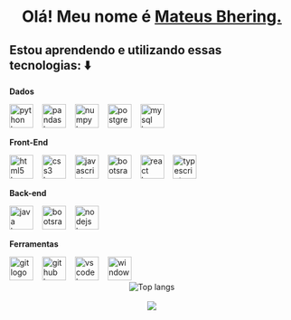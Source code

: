 <h1 align="center">
    Olá! Meu nome é 
    <a href="https://www.linkedin.com/in/mateus-bhering/">Mateus Bhering.</a>
  </h1>
  
  <section>

 ## Estou aprendendo e utilizando essas tecnologias: ⬇️

**<p>Dados</p>**
    <img src="https://skillicons.dev/icons?i=python" height="42" alt="python logo"  />
    <img width="8" />
    <img src="https://cdn.jsdelivr.net/gh/devicons/devicon/icons/pandas/pandas-original.svg" height="42" alt="pandas logo"  />
    <img width="8" />
    <img src="https://cdn.jsdelivr.net/gh/devicons/devicon/icons/numpy/numpy-original.svg" height="42" alt="numpy logo"  />
    <img width="8" />
    <img src="https://skillicons.dev/icons?i=postgres" height="42" alt="postgres logo"  />
    <img width="8" />
    <img src="https://skillicons.dev/icons?i=mysql" height="42" alt="mysql logo"  />
    <img width="8" />
<div>

**<p>Front-End</p>**
<div>
    <img src="https://skillicons.dev/icons?i=html" height="42" alt="html5 logo"  />
    <img width="8" />
    <img src="https://skillicons.dev/icons?i=css" height="42" alt="css3 logo"  />
    <img width="8" />
    <img src="https://skillicons.dev/icons?i=javascript" height="42" alt="javascript logo"  />
    <img width="8" />
    <img src="https://skillicons.dev/icons?i=bootstrap" height="42" alt="bootsrap logo"  />
    <img width="8" />
    <img src="https://skillicons.dev/icons?i=react" height="42" alt="react logo"  />
    <img width="8" />
    <img src="https://skillicons.dev/icons?i=typescript" height="42" alt="typescript logo"  />
    <img width="8" />
</div>

**<p>Back-end</p>**
<img src="https://skillicons.dev/icons?i=java" height="42" alt="java logo"  />
    <img width="8" />
    <img src="https://skillicons.dev/icons?i=bootstrap" height="42" alt="bootsrap logo"  />
    <img width="8" />
    <img src="https://skillicons.dev/icons?i=nodejs" height="42" alt="nodejs logo"  />
    <img width="8" />
**<p>Ferramentas</p>**
<div>
    <img src="https://skillicons.dev/icons?i=git" height="42" alt="git logo"  />
    <img width="8" />
    <img src="https://skillicons.dev/icons?i=github" height="42" alt="github logo"  />
    <img width="8" />
    <img src="https://skillicons.dev/icons?i=vscode" height="42" alt="vscode logo"  />
    <img width="8" />
    <img src="https://skillicons.dev/icons?i=windows" height="42" alt="windows logo"  />
    <img width="8" />
</div>
</section>

<div align="center">
  <img alt="Top langs" src="https://github-readme-stats.vercel.app/api/top-langs/?username=mateusbhering&layout=compact&&langs_count=8"/>
</div>
<br>
<div align="center">
  <a href="https://www.linkedin.com/in/mateus-bhering/" target="_blank">
<img src="https://img.shields.io/badge/LinkedIn-0077B5?style=for-the-badge&logo=linkedin&logoColor=white">
</img>
  </a>
    </div>
